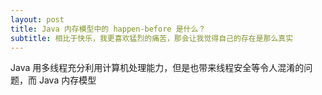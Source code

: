 ```yaml
---
layout: post
title: Java 内存模型中的 happen-before 是什么？
subtitle: 相比于快乐，我更喜欢猛烈的痛苦，那会让我觉得自己的存在是那么真实
---
```


Java 用多线程充分利用计算机处理能力，但是也带来线程安全等令人混淆的问题，而 Java 内存模型